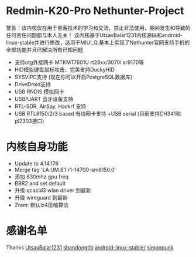 Redmin-K20-Pro Nethunter-Project
=====
警告：该内核仅在用于黑客技术的学习和交流，禁止非法使用，期间发生和导致的任何责任问题都与本人无关！
该内核基于UtsavBalar1231内核源码和android-linux-stable并进行修改，适用于MIUI_Q,基本上实现了Nethunter官网支持手机的全部功能并且已解决所有已知问题

+ 支持otg外接网卡 MTKMT7601U rt28xx/3070l ar9170等
+ HID模拟键盘鼠标攻击，完美支持DuckyHID
+ SYSVIPC支持 (现在你可以开启PostgreSQL数据库)
+ DriveDroid支持
+ USB RNDIS 模拟网卡
+ USB/UART 蓝牙设备支持
+ RTL-SDR, AirSpy, Hackrf 支持
+ USB RTL8150/2/3 based 有线网卡支持
+USB serial (目前支持CH341和pl2303接口)

内核自身功能
====
+ Update to 4.14.176
+ Merge tag 'LA.UM.8.1.r1-14700-sm8150.0'
+ 添加 830mhz gpu freq
+ BBR2 and set default
+ 升级 qcacld3 wlan driver 到最新
+ 升级 wireguard 到最新
+ Zram: 默认lz4压缩算法

感谢名单
====
Thanks [UtsavBalar1231](https://github.com/UtsavBalar1231)
[shandongtlb](https://github.com/shandongtlb)
[android-linux-stable/](https://github.com/android-linux-stable/msm-4.14/tree/kernel.lnx.4.14.r4-rel)
[simonpunk](https://forum.xda-developers.com/oneplus-5/development/burgerhunter-t3638810)
